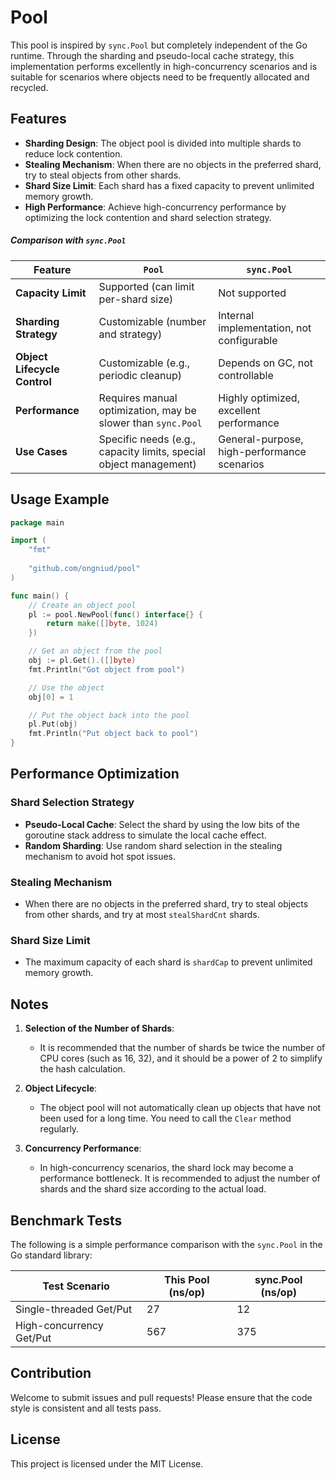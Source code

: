 # Pool

This pool is inspired by `sync.Pool` but completely independent of the Go runtime. Through the sharding and pseudo-local cache strategy, this implementation performs excellently in high-concurrency scenarios and is suitable for scenarios where objects need to be frequently allocated and recycled.

## Features

- **Sharding Design**: The object pool is divided into multiple shards to reduce lock contention.
- **Stealing Mechanism**: When there are no objects in the preferred shard, try to steal objects from other shards.
- **Shard Size Limit**: Each shard has a fixed capacity to prevent unlimited memory growth.
- **High Performance**: Achieve high-concurrency performance by optimizing the lock contention and shard selection strategy.

##### Comparison with `sync.Pool`

| Feature                  | `Pool`                                                       | `sync.Pool`                          |
|--------------------------|-------------------------------------------------------------------|--------------------------------------|
| **Capacity Limit**       | Supported (can limit per-shard size)                              | Not supported                        |
| **Sharding Strategy**    | Customizable (number and strategy)                                | Internal implementation, not configurable |
| **Object Lifecycle Control** | Customizable (e.g., periodic cleanup)                             | Depends on GC, not controllable      |
| **Performance**          | Requires manual optimization, may be slower than `sync.Pool`      | Highly optimized, excellent performance |
| **Use Cases**            | Specific needs (e.g., capacity limits, special object management) | General-purpose, high-performance scenarios |

## Usage Example

```go
package main

import (
	"fmt"
	
	"github.com/ongniud/pool"
)

func main() {
	// Create an object pool
	pl := pool.NewPool(func() interface{} {
		return make([]byte, 1024)
	})

	// Get an object from the pool
	obj := pl.Get().([]byte)
	fmt.Println("Got object from pool")

	// Use the object
	obj[0] = 1

	// Put the object back into the pool
	pl.Put(obj)
	fmt.Println("Put object back to pool")
}
```

## Performance Optimization

### Shard Selection Strategy

- **Pseudo-Local Cache**: Select the shard by using the low bits of the goroutine stack address to simulate the local cache effect.
- **Random Sharding**: Use random shard selection in the stealing mechanism to avoid hot spot issues.

### Stealing Mechanism

- When there are no objects in the preferred shard, try to steal objects from other shards, and try at most `stealShardCnt` shards.

### Shard Size Limit

- The maximum capacity of each shard is `shardCap` to prevent unlimited memory growth.

## Notes

1. **Selection of the Number of Shards**:
    - It is recommended that the number of shards be twice the number of CPU cores (such as 16, 32), and it should be a power of 2 to simplify the hash calculation.

2. **Object Lifecycle**:
    - The object pool will not automatically clean up objects that have not been used for a long time. You need to call the `Clear` method regularly.

3. **Concurrency Performance**:
    - In high-concurrency scenarios, the shard lock may become a performance bottleneck. It is recommended to adjust the number of shards and the shard size according to the actual load.

## Benchmark Tests

The following is a simple performance comparison with the `sync.Pool` in the Go standard library:

| Test Scenario         | This Pool (ns/op) | sync.Pool (ns/op) |
|------------------|-------------------|-------------------|
| Single-threaded Get/Put  | 27                | 12                |
| High-concurrency Get/Put  | 567               | 375                |

## Contribution

Welcome to submit issues and pull requests! Please ensure that the code style is consistent and all tests pass.

## License

This project is licensed under the MIT License. 
